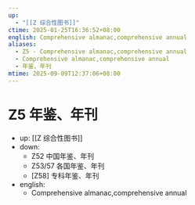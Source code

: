 ```yaml
---
up:
  - "[[Z 综合性图书]]"
ctime: 2025-01-25T16:36:52+08:00
english: Comprehensive almanac,comprehensive annual
aliases:
  - Z5 - Comprehensive almanac,comprehensive annual
  - Comprehensive almanac,comprehensive annual
  - 年鉴、年刊
mtime: 2025-09-09T12:37:06+08:00
---
```


# Z5 年鉴、年刊

- up: [[Z 综合性图书]]
- down:
	- Z52 中国年鉴、年刊
	- Z53/57 各国年鉴、年刊
	- [Z58] 专科年鉴、年刊
- english:
	- Comprehensive almanac,comprehensive annual
